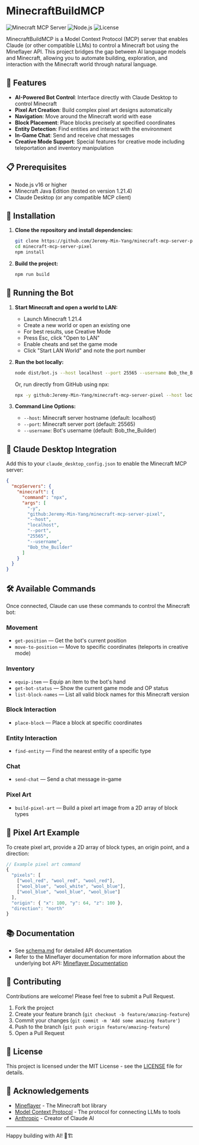 # MinecraftBuildMCP

![Minecraft MCP Server](https://img.shields.io/badge/Minecraft-MCP%20Server-brightgreen)
![Node.js](https://img.shields.io/badge/Node.js-v16+-blue)
![License](https://img.shields.io/badge/License-MIT-yellow)

MinecraftBuildMCP is a Model Context Protocol (MCP) server that enables Claude (or other compatible LLMs) to control a Minecraft bot using the Mineflayer API. This project bridges the gap between AI language models and Minecraft, allowing you to automate building, exploration, and interaction with the Minecraft world through natural language.

## 🌟 Features

- **AI-Powered Bot Control**: Interface directly with Claude Desktop to control Minecraft
- **Pixel Art Creation**: Build complex pixel art designs automatically
- **Navigation**: Move around the Minecraft world with ease
- **Block Placement**: Place blocks precisely at specified coordinates
- **Entity Detection**: Find entities and interact with the environment
- **In-Game Chat**: Send and receive chat messages
- **Creative Mode Support**: Special features for creative mode including teleportation and inventory manipulation

## 📋 Prerequisites

- Node.js v16 or higher
- Minecraft Java Edition (tested on version 1.21.4)
- Claude Desktop (or any compatible MCP client)

## 🔧 Installation

1. **Clone the repository and install dependencies:**
   ```sh
   git clone https://github.com/Jeremy-Min-Yang/minecraft-mcp-server-pixel.git
   cd minecraft-mcp-server-pixel
   npm install
   ```

2. **Build the project:**
   ```sh
   npm run build
   ```

## 🚀 Running the Bot

1. **Start Minecraft and open a world to LAN:**
   - Launch Minecraft 1.21.4
   - Create a new world or open an existing one
   - For best results, use Creative Mode
   - Press Esc, click "Open to LAN"
   - Enable cheats and set the game mode
   - Click "Start LAN World" and note the port number

2. **Run the bot locally:**
   ```sh
   node dist/bot.js --host localhost --port 25565 --username Bob_the_Builder
   ```

   Or, run directly from GitHub using npx:
   ```sh
   npx -y github:Jeremy-Min-Yang/minecraft-mcp-server-pixel --host localhost --port 25565 --username Bob_the_Builder
   ```

3. **Command Line Options:**
   - `--host`: Minecraft server hostname (default: localhost)
   - `--port`: Minecraft server port (default: 25565)
   - `--username`: Bot's username (default: Bob_the_Builder)

## 🔌 Claude Desktop Integration

Add this to your `claude_desktop_config.json` to enable the Minecraft MCP server:

```json
{
  "mcpServers": {
    "minecraft": {
      "command": "npx",
      "args": [
        "-y",
        "github:Jeremy-Min-Yang/minecraft-mcp-server-pixel",
        "--host",
        "localhost",
        "--port",
        "25565",
        "--username",
        "Bob_the_Builder"
      ]
    }
  }
}
```

## 🛠️ Available Commands

Once connected, Claude can use these commands to control the Minecraft bot:

### Movement
- `get-position` — Get the bot's current position
- `move-to-position` — Move to specific coordinates (teleports in creative mode)

### Inventory
- `equip-item` — Equip an item to the bot's hand
- `get-bot-status` — Show the current game mode and OP status
- `list-block-names` — List all valid block names for this Minecraft version

### Block Interaction
- `place-block` — Place a block at specific coordinates

### Entity Interaction
- `find-entity` — Find the nearest entity of a specific type

### Chat
- `send-chat` — Send a chat message in-game

### Pixel Art
- `build-pixel-art` — Build a pixel art image from a 2D array of block types

## 🎨 Pixel Art Example

To create pixel art, provide a 2D array of block types, an origin point, and a direction:

```javascript
// Example pixel art command
{
  "pixels": [
    ["wool_red", "wool_red", "wool_red"],
    ["wool_blue", "wool_white", "wool_blue"],
    ["wool_blue", "wool_blue", "wool_blue"]
  ],
  "origin": { "x": 100, "y": 64, "z": 100 },
  "direction": "north"
}
```

## 📚 Documentation

- See [schema.md](./schema.md) for detailed API documentation
- Refer to the Mineflayer documentation for more information about the underlying bot API: [Mineflayer Documentation](https://github.com/PrismarineJS/mineflayer/blob/master/docs/api.md)

## 🤝 Contributing

Contributions are welcome! Please feel free to submit a Pull Request.

1. Fork the project
2. Create your feature branch (`git checkout -b feature/amazing-feature`)
3. Commit your changes (`git commit -m 'Add some amazing feature'`)
4. Push to the branch (`git push origin feature/amazing-feature`)
5. Open a Pull Request

## 📄 License

This project is licensed under the MIT License - see the [LICENSE](LICENSE) file for details.

## 👏 Acknowledgements

- [Mineflayer](https://github.com/PrismarineJS/mineflayer) - The Minecraft bot library
- [Model Context Protocol](https://modelcontextprotocol.ai) - The protocol for connecting LLMs to tools
- [Anthropic](https://www.anthropic.com) - Creator of Claude AI

---

Happy building with AI! 🤖🏗️

